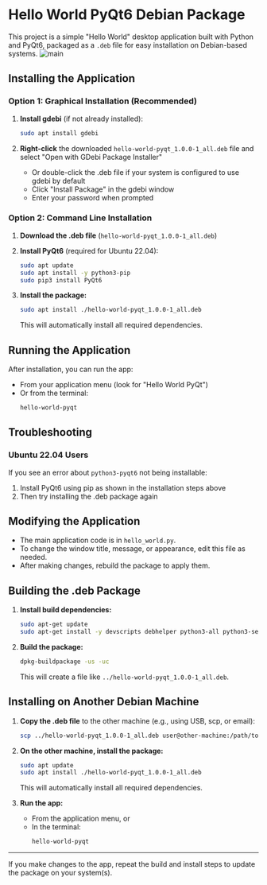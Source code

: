 # Hello World PyQt6 Debian Package

This project is a simple "Hello World" desktop application built with Python and PyQt6, packaged as a `.deb` file for easy installation on Debian-based systems.
![main](https://github.com/user-attachments/assets/9cd6781c-b809-4530-b91b-e1e5979da1e0)
## Installing the Application

### Option 1: Graphical Installation (Recommended)
1. **Install gdebi** (if not already installed):
   ```bash
   sudo apt install gdebi
   ```

2. **Right-click** the downloaded `hello-world-pyqt_1.0.0-1_all.deb` file and select "Open with GDebi Package Installer"
   - Or double-click the .deb file if your system is configured to use gdebi by default
   - Click "Install Package" in the gdebi window
   - Enter your password when prompted

### Option 2: Command Line Installation
1. **Download the .deb file** (`hello-world-pyqt_1.0.0-1_all.deb`)

2. **Install PyQt6** (required for Ubuntu 22.04):
   ```bash
   sudo apt update
   sudo apt install -y python3-pip
   sudo pip3 install PyQt6
   ```

3. **Install the package:**
   ```bash
   sudo apt install ./hello-world-pyqt_1.0.0-1_all.deb
   ```
   This will automatically install all required dependencies.

## Running the Application
After installation, you can run the app:
- From your application menu (look for "Hello World PyQt")
- Or from the terminal:
  ```bash
  hello-world-pyqt
  ```

## Troubleshooting

### Ubuntu 22.04 Users
If you see an error about `python3-pyqt6` not being installable:
1. Install PyQt6 using pip as shown in the installation steps above
2. Then try installing the .deb package again

## Modifying the Application

- The main application code is in `hello_world.py`.
- To change the window title, message, or appearance, edit this file as needed.
- After making changes, rebuild the package to apply them.

## Building the .deb Package

1. **Install build dependencies:**
   ```bash
   sudo apt-get update
   sudo apt-get install -y devscripts debhelper python3-all python3-setuptools dh-python python3-pyqt6 qt6-gtk-platformtheme qt6-qpa-plugins
   ```

2. **Build the package:**
   ```bash
   dpkg-buildpackage -us -uc
   ```
   This will create a file like `../hello-world-pyqt_1.0.0-1_all.deb`.

## Installing on Another Debian Machine

1. **Copy the .deb file** to the other machine (e.g., using USB, scp, or email):
   ```bash
   scp ../hello-world-pyqt_1.0.0-1_all.deb user@other-machine:/path/to/
   ```

2. **On the other machine, install the package:**
   ```bash
   sudo apt update
   sudo apt install ./hello-world-pyqt_1.0.0-1_all.deb
   ```
   This will automatically install all required dependencies.

3. **Run the app:**
   - From the application menu, or
   - In the terminal:
     ```bash
     hello-world-pyqt
     ```

---

If you make changes to the app, repeat the build and install steps to update the package on your system(s). 
